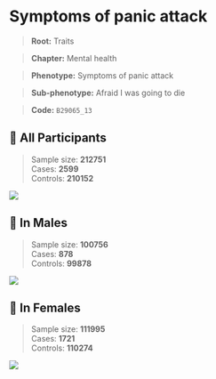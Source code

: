 # Symptoms of panic attack
> **Root:** Traits  

> **Chapter:** Mental health  

> **Phenotype:** Symptoms of panic attack  

> **Sub-phenotype:** Afraid I was going to die  

> **Code:** `B29065_13`

## 🧪 All Participants  
> Sample size: **212751**  
> Cases: **2599**  
> Controls: **210152**
<img src="/Traits/Figures/ALL/B29065_13.png"/>
<CsvTable src="/Traits_Data/ALL/LG_B29065_13.csv" label="🔍 View full results" />

## 👨 In Males  
> Sample size: **100756**  
> Cases: **878**  
> Controls: **99878**
<img src="/Traits/Figures/Male/B29065_13.png"/>
<CsvTable src="/Traits_Data/Male/LG_B29065_13.csv" label="🔍 View full results" />

## 👩 In Females  
> Sample size: **111995**  
> Cases: **1721**  
> Controls: **110274**
<img src="/Traits/Figures/Female/B29065_13.png"/>
<CsvTable src="/Traits_Data/Female/LG_B29065_13.csv" label="🔍 View full results" />
